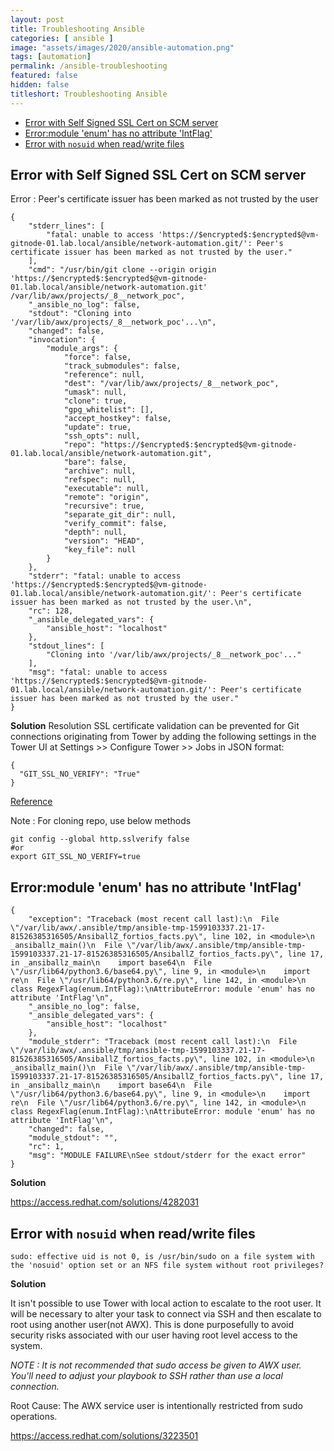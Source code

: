 ```yaml
---
layout: post
title: Troubleshooting Ansible
categories: [ ansible ]
image: "assets/images/2020/ansible-automation.png"
tags: [automation]
permalink: /ansible-troubleshooting
featured: false
hidden: false
titleshort: Troubleshooting Ansible
---
```


- [Error with Self Signed SSL Cert on SCM server](#error-with-self-signed-ssl-cert-on-scm-server)
- [Error:module 'enum' has no attribute 'IntFlag'](#errormodule-enum-has-no-attribute-intflag)
- [Error with `nosuid` when read/write files](#error-with-nosuid-when-readwrite-files)


## Error with Self Signed SSL Cert on SCM server

Error : Peer's certificate issuer has been marked as not trusted by the user

```
{
    "stderr_lines": [
        "fatal: unable to access 'https://$encrypted$:$encrypted$@vm-gitnode-01.lab.local/ansible/network-automation.git/': Peer's certificate issuer has been marked as not trusted by the user."
    ],
    "cmd": "/usr/bin/git clone --origin origin 'https://$encrypted$:$encrypted$@vm-gitnode-01.lab.local/ansible/network-automation.git' /var/lib/awx/projects/_8__network_poc",
    "_ansible_no_log": false,
    "stdout": "Cloning into '/var/lib/awx/projects/_8__network_poc'...\n",
    "changed": false,
    "invocation": {
        "module_args": {
            "force": false,
            "track_submodules": false,
            "reference": null,
            "dest": "/var/lib/awx/projects/_8__network_poc",
            "umask": null,
            "clone": true,
            "gpg_whitelist": [],
            "accept_hostkey": false,
            "update": true,
            "ssh_opts": null,
            "repo": "https://$encrypted$:$encrypted$@vm-gitnode-01.lab.local/ansible/network-automation.git",
            "bare": false,
            "archive": null,
            "refspec": null,
            "executable": null,
            "remote": "origin",
            "recursive": true,
            "separate_git_dir": null,
            "verify_commit": false,
            "depth": null,
            "version": "HEAD",
            "key_file": null
        }
    },
    "stderr": "fatal: unable to access 'https://$encrypted$:$encrypted$@vm-gitnode-01.lab.local/ansible/network-automation.git/': Peer's certificate issuer has been marked as not trusted by the user.\n",
    "rc": 128,
    "_ansible_delegated_vars": {
        "ansible_host": "localhost"
    },
    "stdout_lines": [
        "Cloning into '/var/lib/awx/projects/_8__network_poc'..."
    ],
    "msg": "fatal: unable to access 'https://$encrypted$:$encrypted$@vm-gitnode-01.lab.local/ansible/network-automation.git/': Peer's certificate issuer has been marked as not trusted by the user."
}
```

**Solution**
Resolution
SSL certificate validation can be prevented for Git connections originating from Tower by adding the following settings in the Tower UI at Settings >> Configure Tower >> Jobs in JSON format:

```
{
  "GIT_SSL_NO_VERIFY": "True"
}
```

[Reference](https://access.redhat.com/solutions/3131461)

Note : For cloning repo, use below methods

```
git config --global http.sslverify false
#or
export GIT_SSL_NO_VERIFY=true
```

## Error:module 'enum' has no attribute 'IntFlag'

```
{
    "exception": "Traceback (most recent call last):\n  File \"/var/lib/awx/.ansible/tmp/ansible-tmp-1599103337.21-17-81526385316505/AnsiballZ_fortios_facts.py\", line 102, in <module>\n    _ansiballz_main()\n  File \"/var/lib/awx/.ansible/tmp/ansible-tmp-1599103337.21-17-81526385316505/AnsiballZ_fortios_facts.py\", line 17, in _ansiballz_main\n    import base64\n  File \"/usr/lib64/python3.6/base64.py\", line 9, in <module>\n    import re\n  File \"/usr/lib64/python3.6/re.py\", line 142, in <module>\n    class RegexFlag(enum.IntFlag):\nAttributeError: module 'enum' has no attribute 'IntFlag'\n",
    "_ansible_no_log": false,
    "_ansible_delegated_vars": {
        "ansible_host": "localhost"
    },
    "module_stderr": "Traceback (most recent call last):\n  File \"/var/lib/awx/.ansible/tmp/ansible-tmp-1599103337.21-17-81526385316505/AnsiballZ_fortios_facts.py\", line 102, in <module>\n    _ansiballz_main()\n  File \"/var/lib/awx/.ansible/tmp/ansible-tmp-1599103337.21-17-81526385316505/AnsiballZ_fortios_facts.py\", line 17, in _ansiballz_main\n    import base64\n  File \"/usr/lib64/python3.6/base64.py\", line 9, in <module>\n    import re\n  File \"/usr/lib64/python3.6/re.py\", line 142, in <module>\n    class RegexFlag(enum.IntFlag):\nAttributeError: module 'enum' has no attribute 'IntFlag'\n",
    "changed": false,
    "module_stdout": "",
    "rc": 1,
    "msg": "MODULE FAILURE\nSee stdout/stderr for the exact error"
}
```

**Solution**

https://access.redhat.com/solutions/4282031

## Error with `nosuid` when read/write files

```
sudo: effective uid is not 0, is /usr/bin/sudo on a file system with the 'nosuid' option set or an NFS file system without root privileges?
```

**Solution**

It isn't possible to use Tower with local action to escalate to the root user. It will be necessary to alter your task to connect via SSH and then escalate to root using another user(not AWX). This is done purposefully to avoid security risks associated with our user having root level access to the system.

*NOTE : It is not recommended that sudo access be given to AWX user. You'll need to adjust your playbook to SSH rather than use a local connection.*

Root Cause: The AWX service user is intentionally restricted from sudo operations.

https://access.redhat.com/solutions/3223501 

